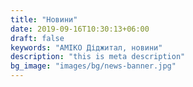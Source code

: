 ```yaml
---
title: "Новини"
date: 2019-09-16T10:30:13+06:00
draft: false
keywords: "АМІКО Діджитал, новини"
description: "this is meta description"
bg_image: "images/bg/news-banner.jpg"
---
```


